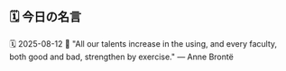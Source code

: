 ## 🗓️ 今日の名言

<!--START_SECTION:quote-->
🗓️ 2025-08-12
💬 "All our talents increase in the using, and every faculty, both good and bad, strengthen by exercise." — Anne Brontë
<!--END_SECTION:quote-->
